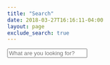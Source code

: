 ```yaml
---
title: "Search"
date: 2018-03-27T16:16:11-04:00
layout: page
exclude_search: true
---
```

<script src="https://unpkg.com/lunr/lunr.js"></script>
<script src="/search.js"></script>

<div>
  <input id="search-input" type="text" 
placeholder="What are you looking for?" 
name="search-input" class="form-control">
</div>
<div id="search-results" class="container"></div>


